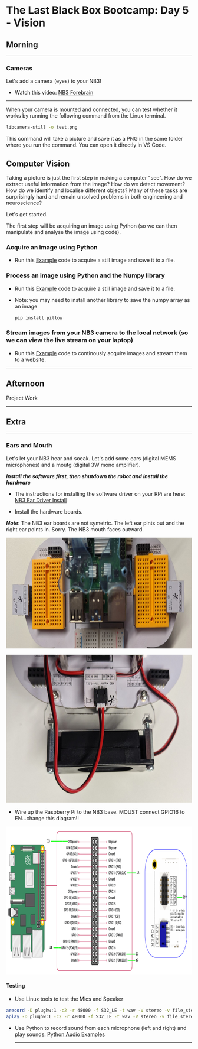 # The Last Black Box Bootcamp: Day 5 - Vision

## Morning

----

### Cameras

Let's add a camera (eyes) to your NB3!

- Watch this video: [NB3 Forebrain](https://vimeo.com/628545232)

----

When your camera is mounted and connected, you can test whether it works by running the following command from the Linux terminal.

```bash
libcamera-still -o test.png
```

This command will take a picture and save it as a PNG in the same folder where you run the command. You can open it directly in VS Code.

## Computer Vision

Taking a picture is just the first step in making a computer "see". How do we extract useful information from the image? How do we detect movement? How do we identify and localise different objects? Many of these tasks are surprisingly hard and remain unsolved problems in both engineering and neuroscience?

Let's get started.

The first step will be acquiring an image using Python (so we can then manipulate and analyse the image using code).

### Acquire an image using Python

- Run this [Example](resources/python/camera/capture_save.py) code to acquire a still image and save it to a file.

### Process an image using Python and the Numpy library

- Run this [Example](resources/python/camera/capture_process_save.py) code to acquire a still image and save it to a file.
- Note: you may need to install another library to save the numpy array as an image

  ```bash
  pip install pillow
  ```

### Stream images from your NB3 camera to the local network (so we can view the live stream on your laptop)

- Run this [Example](resources/python/camera/capture_stream.py) code to continously acquire images and stream them to a website.

----

## Afternoon

Project Work

----

## Extra

----

### Ears and Mouth

Let's let your NB3 hear and soeak. Let's add some ears (digital MEMS microphones) and a moutg (digital 3W mono amplifier).

***Install the software first, then shutdown the robot and install the hardware***

- The instructions for installing the software driver on your RPi are here: [NB3 Ear Driver Install](https://github.com/NoBlackBoxes/BlackBoxes/tree/master/audio/i2s/driver)

- Install the hardware boards.

***Note***: The NB3 ear boards are not symetric. The left ear pints out and the right ear points in. Sorry. The NB3 mouth faces outward.

<p align="center">
<img src="resources/images/NB3_ears_mount.jpg" alt="NB3 Ears mounting" width="800" height="300">
</p>

<p align="center">
<img src="resources/images/NB3_mouth_mount.jpg" alt="NB3 Mouth mounting" width="800" height="400">
</p>

- Wire up the Raspberry Pi to the NB3 base. MOUST connect GPIO16 to EN...change this diagram!!

<p align="center">
<img src="resources/images/NB3_audio_wiring.png" alt="NB3 audio wiring" width="1200" height="400">
</p>

#### Testing

- Use Linux tools to test the Mics and Speaker

```bash
arecord -D plughw:1 -c2 -r 48000 -f S32_LE -t wav -V stereo -v file_stereo.wav
aplay -D plughw:1 -c2 -r 48000 -f S32_LE -t wav -V stereo -v file_stereo.wav
```

- Use Python to record sound from each microphone (left and right) and play sounds: [Python Audio Examples](https://github.com/NoBlackBoxes/BlackBoxes/tree/master/audio/python)


  ----
